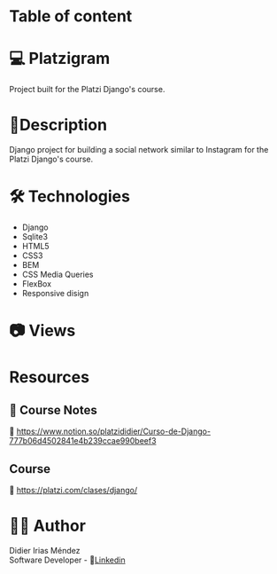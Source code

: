 # Table of content
  
# 💻 Platzigram

Project built for the Platzi Django's course.

# 📝Description

Django project for building a social network similar to Instagram for the Platzi Django's course.


# 🛠 Technologies

- Django
- Sqlite3
- HTML5
- CSS3
- BEM
- CSS Media Queries
- FlexBox
- Responsive disign

# 📷 Views 

# Resources
## 📑 Course Notes 
🔗 https://www.notion.so/platzididier/Curso-de-Django-777b06d4502841e4b239ccae990beef3

## Course 
🔗 https://platzi.com/clases/django/

# 👨‍💻 Author 
Didier Irias Méndez <br>
Software Developer - 🔗[Linkedin](https://www.linkedin.com/in/didier-irias-m%C3%A9ndez-4ba593147/) 
